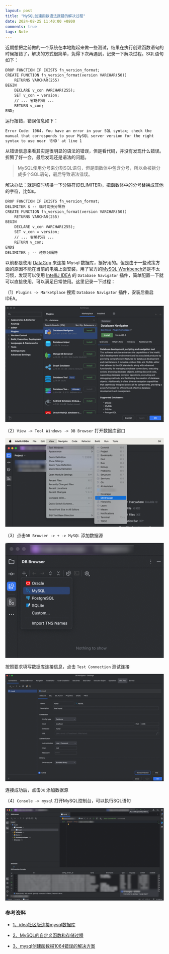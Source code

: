 ```yaml
---
layout: post
title: "MySQL创建函数语法报错的解决过程"
date: 2024-08-25 11:40:00 +0800
comments: true
tags: Note
---
```


近期想把之前做的一个系统在本地跑起来做一些测试，结果在执行创建函数语句的时候报错了，解决的方式很简单，免得下次再遇到，记录一下解决过程。SQL语句如下：

```
DROP FUNCTION IF EXISTS fn_version_format;
CREATE FUNCTION fn_version_format(version VARCHAR(50))
    RETURNS VARCHAR(255)
BEGIN
    DECLARE v_con VARCHAR(255);
    SET v_con = version;
    // ... 省略代码 ...
    RETURN v_con;
END;
```

运行报错，错误信息如下：

```
Error Code: 1064. You have an error in your SQL syntax; check the manual that corresponds to your MySQL server version for the right syntax to use near 'END' at line 1
```

从错误信息来看其实是很明显的语法的错误，但是看代码，并没有发现什么错误。折腾了好一会，最后发现还是语法的问题。

> MySQL使用分号来分割SQL语句，但是函数体中包含分号，所以会被拆分成多个SQL语句，最后导致语法错误。

解决办法：就是临时切换一下分隔符(DELIMITER)，把函数体中的分号替换成其他的字符，比如`$`。

```
DROP FUNCTION IF EXISTS fn_version_format;
DELIMITER $ -- 临时切换分隔符
CREATE FUNCTION fn_version_format(version VARCHAR(50))
    RETURNS VARCHAR(255)
BEGIN
    DECLARE v_con VARCHAR(255);
    SET v_con = version;
    // ... 省略代码 ...
    RETURN v_con;
END$
DELIMITER ; -- 还原分隔符
```

以前都是使用 [DataGrip](https://www.jetbrains.com/datagrip/) 来连接 Mysql 数据库，挺好用的。但是由于一些政策方面的原因不能在当前的电脑上面安装，用了官方的[MySQL Workbench](https://www.mysql.com/products/workbench/)还是不太习惯，发现可以使用 [IntelliJ IDEA](https://www.jetbrains.com/idea/) 的 `Database Navigator` 插件，简单配置一下就可以直接使用，可以满足日常使用。这里记录一下过程：

（1）`Plugins -> Marketplace` 搜索 `Database Navigator` 插件，安装后重启IDEA。

![install-plugin](/images/create-function-sql-syntax-error/install-plugin.png)

（2）`View -> Tool Windows -> DB Browser` 打开数据库窗口

![db-browser-viewer](/images/create-function-sql-syntax-error/db-browser-viewer.png)

（3）点击`DB Browser -> + -> MySQL` 添加数据源

![add-source-1](/images/create-function-sql-syntax-error/add-source-1.png)

按照要求填写数据库连接信息，点击 `Test Connection` 测试连接

![add-source-2](/images/create-function-sql-syntax-error/add-source-2.png)

连接成功后，点击`OK` 添加数据源

（4）`Console -> mysql` 打开MySQL控制台，可以执行SQL语句

![execute-sql](/images/create-function-sql-syntax-error/execute-sql.png)

### 参考资料

- [1、idea社区版连接mysql数据库](https://blog.csdn.net/u010711495/article/details/111414259)

- [2、MySQL的自定义函数和存储过程](https://www.cnblogs.com/wenxuehai/p/15934125.html)

- [3、mysql创建函数报1064错误的解决方案](https://blog.csdn.net/tuolingss/article/details/121234411)